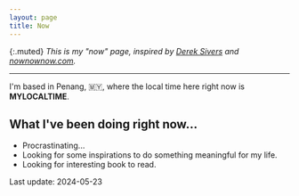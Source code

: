 ```yaml
---
layout: page
title: Now
---
```


{:.muted}
_This is my "now" page, inspired by [Derek Sivers](https://sive.rs/nowff) and [nownownow.com](https://nownownow.com/)._

---

I'm based in Penang, 🇲🇾, where the local time here right now is <strong id="localTime">MYLOCALTIME</strong>.

## What I've been doing right now...

- Procrastinating...
- Looking for some inspirations to do something meaningful for my life.
- Looking for interesting book to read.

Last update: 2024-05-23

<script>
function updateClock() {
  var now = new Date(new Date().toLocaleString('en-US', { timeZone: 'Asia/Kuala_Lumpur' }));
  var timeString = now.toLocaleTimeString('en-US', { hour: 'numeric', minute: 'numeric', second: 'numeric', hour12: true });
  var dayName = now.toLocaleDateString('en-US', { weekday: 'long' });
  document.getElementById('localTime').textContent = timeString + " (" + dayName + ")";
}
setInterval(updateClock, 1000);
updateClock();
</script>